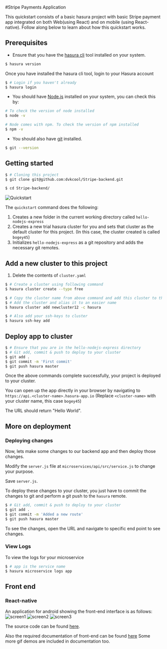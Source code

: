 #Stripe Payments Application

This quickstart consists of a basic hasura project with basic Stripe payment app integrated on both Web(using React) and on mobile (using React-native).
Follow along below to learn about how this quickstart works.

## Prerequisites

* Ensure that you have the [hasura cli](https://docs.hasura.io/0.15/manual/install-hasura-cli.html) tool installed on your system.

```sh
$ hasura version
```

Once you have installed the hasura cli tool, login to your Hasura account

```sh
$ # Login if you haven't already
$ hasura login
```

* You should have [Node.js](https://nodejs.org/en/) installed on your system, you can check this by:

```sh
# To check the version of node installed
$ node -v

# Node comes with npm. To check the version of npm installed
$ npm -v
```

* You should also have [git](https://git-scm.com) installed.

```sh
$ git --version
```

## Getting started

```sh
$ # Cloning this project
$ git clone git@github.com:dvkcool/Stripe-backend.git

$ cd Stripe-backend/
```

![Quickstart](https://raw.githubusercontent.com/hasura/hello-nodejs-express/new/assets/quickstart.png "Quickstart")

The `quickstart` command does the following:
1. Creates a new folder in the current working directory called `hello-nodejs-express`
2. Creates a new trial hasura cluster for you and sets that cluster as the default cluster for this project. (In this case, the cluster created is called `bogey45`)
3. Initializes `hello-nodejs-express` as a git repository and adds the necessary git remotes.

## Add a new cluster to this project
1. Delete the contents of `cluster.yaml`
```sh
$ # Create a cluster using following command
$ hasura cluster create --type free

$ # Copy the cluster name from above command and add this cluster to the project
$ # Add the cluster and alias it to an easier name
$ hasura cluster add newcluster12 -c hasura

$ # Also add your ssh-keys to cluster
$ hasura ssh-key add
```

## Deploy app to cluster

```sh
$ # Ensure that you are in the hello-nodejs-express directory
$ # Git add, commit & push to deploy to your cluster
$ git add .
$ git commit -m 'First commit'
$ git push hasura master
```

Once the above commands complete successfully, your project is deployed to your cluster.

You can open up the app directly in your browser by navigating to `https://api.<cluster-name>.hasura-app.io` (Replace `<cluster-name>` with your cluster name, this case `bogey45`)

The URL should return "Hello World".

## More on deployment

### Deploying changes

Now, lets make some changes to our backend app and then deploy those changes.

Modify the `server.js` file at `microservices/api/src/service.js` to change your purpose.

Save `server.js`.

To deploy these changes to your cluster, you just have to commit the changes to git and perform a git push to the `hasura` remote.

```sh
$ # Git add, commit & push to deploy to your cluster
$ git add .
$ git commit -m 'Added a new route'
$ git push hasura master
```

To see the changes, open the URL and navigate to specific end point to see changes.

### View Logs

To view the logs for your microservice

```sh
$ # app is the service name
$ hasura microservice logs app
```

## Front end 

### React-native 
An application for android showing the front-end interface is as follows:
 ![screen1](https://github.com/dvkcool/stripe-charge/blob/master/demo/screen1.png?raw=true)
 ![screen2](https://github.com/dvkcool/stripe-charge/blob/master/demo/screen2.png?raw=true)
 ![screen3](https://github.com/dvkcool/stripe-charge/blob/master/demo/screen3.png?raw=true)

The source code can be found [here](https://github.com/dvkcool/stripe-charge/). 

Also the required documentation of front-end can be found [here](https://github.com/dvkcool/stripe-charge/blob/master/demo/README.md?raw=true)
Some more gif demos are included in documentation too.
